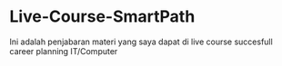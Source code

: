 # Live-Course-SmartPath
Ini adalah penjabaran materi yang saya dapat di live course succesfull career planning IT/Computer
